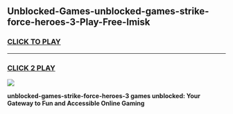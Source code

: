 
## Unblocked-Games-unblocked-games-strike-force-heroes-3-Play-Free-lmisk
<h3>
<a href="https://premium76.site?title=unblocked-games-strike-force-heroes-3&ref=15A">CLICK TO PLAY</a></h3>
<hr>

<h3>
<a href="https://premium76.site?title=unblocked-games-strike-force-heroes-3&ref=15A">CLICK 2 PLAY</a>
  
</h3>

<a href="https://premium76.site?title=unblocked-games-strike-force-heroes-3&ref=15A"><img src="https://clearcache.store/games.png"></a>


**unblocked-games-strike-force-heroes-3 games unblocked: Your Gateway to Fun and Accessible Online Gaming**
